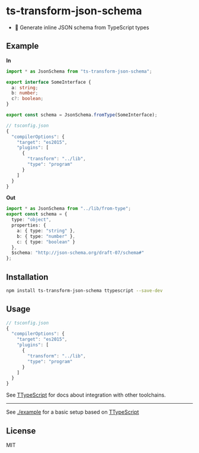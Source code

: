 # ts-transform-json-schema

* 🌳 Generate inline JSON schema from TypeScript types

## Example

**In**

```ts
import * as JsonSchema from "ts-transform-json-schema";

export interface SomeInterface {
  a: string;
  b: number;
  c?: boolean;
}

export const schema = JsonSchema.fromType(SomeInterface);
```

```js 
// tsconfig.json
{
  "compilerOptions": {
    "target": "es2015",
    "plugins": [
      {
        "transform": "../lib",
        "type": "program"
      }
    ]
  }
}
```

**Out**

```ts
import * as JsonSchema from "../lib/from-type";
export const schema = { 
  type: "object", 
  properties: { 
    a: { type: "string" }, 
    b: { type: "number" }, 
    c: { type: "boolean" } 
  }, 
  $schema: "http://json-schema.org/draft-07/schema#" 
};
```

## Installation

```sh
npm install ts-transform-json-schema ttypescript --save-dev
```

## Usage


```js 
// tsconfig.json
{
  "compilerOptions": {
    "target": "es2015",
    "plugins": [
      {
        "transform": "../lib",
        "type": "program"
      }
    ]
  }
}
```

See [TTypeScript](https://github.com/cevek/ttypescript#how-to-use) for docs about integration with other toolchains.

---

See [./example](./example) for a basic setup based on [TTypeScript](https://github.com/cevek/ttypescript)

## License

MIT